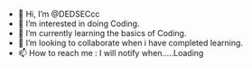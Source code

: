 - 👋 Hi, I’m @DEDSECcc 
- 👀 I’m interested in doing Coding.
- 🌱 I’m currently learning the basics of Coding.
- 💞️ I’m looking to collaborate when i have completed learning.
- 📫 How to reach me : I will notify when.....Loading

<!---
DEDSECcc/DEDSECcc is a ✨ special ✨ repository because its `README.md` (this file) appears on your GitHub profile.
You can click the Preview link to take a look at your changes.
--->
